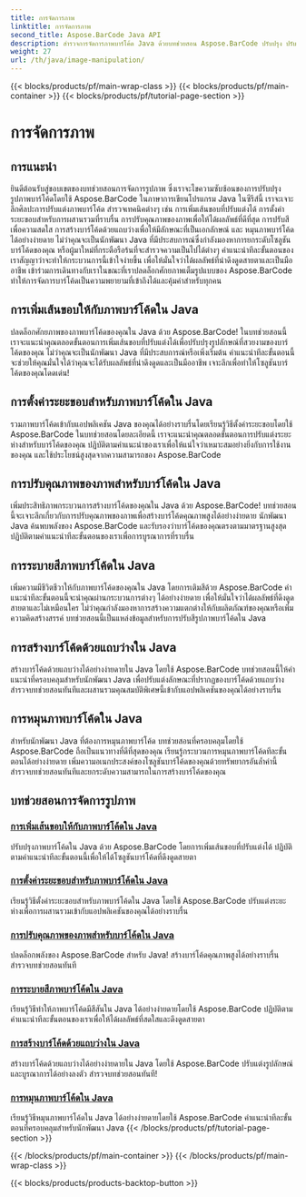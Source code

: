 ```yaml
---
title: การจัดการภาพ
linktitle: การจัดการภาพ
second_title: Aspose.BarCode Java API
description: สำรวจการจัดการภาพบาร์โค้ด Java ด้วยบทช่วยสอน Aspose.BarCode ปรับปรุง ปรับแต่ง และสร้างบาร์โค้ดที่ดึงดูดสายตาได้อย่างง่ายดาย
weight: 27
url: /th/java/image-manipulation/
---
```


{{< blocks/products/pf/main-wrap-class >}}
{{< blocks/products/pf/main-container >}}
{{< blocks/products/pf/tutorial-page-section >}}

# การจัดการภาพ

## การแนะนำ
ยินดีต้อนรับสู่ขอบเขตของบทช่วยสอนการจัดการรูปภาพ ซึ่งเราจะไขความซับซ้อนของการปรับปรุงรูปภาพบาร์โค้ดโดยใช้ Aspose.BarCode ในภาษาการเขียนโปรแกรม Java ในซีรีส์นี้ เราจะเจาะลึกศิลปะการปรับแต่งภาพบาร์โค้ด สำรวจเทคนิคต่างๆ เช่น การเพิ่มเส้นขอบที่ปรับแต่งได้ การตั้งค่าระยะขอบสำหรับการผสานรวมที่ราบรื่น การปรับคุณภาพของภาพเพื่อให้ได้ผลลัพธ์ที่ดีที่สุด การปรับสีเพื่อความสดใส การสร้างบาร์โค้ดด้วยแถบว่างเพื่อให้มีลักษณะที่เป็นเอกลักษณ์ และ หมุนภาพบาร์โค้ดได้อย่างง่ายดาย ไม่ว่าคุณจะเป็นนักพัฒนา Java ที่มีประสบการณ์ซึ่งกำลังมองหาการยกระดับโซลูชันบาร์โค้ดของคุณ หรือผู้มาใหม่ที่กระตือรือร้นที่จะสำรวจความเป็นไปได้ต่างๆ คำแนะนำทีละขั้นตอนของเราสัญญาว่าจะทำให้กระบวนการนี้เข้าใจง่ายขึ้น เพื่อให้มั่นใจว่าได้ผลลัพธ์ที่น่าดึงดูดสายตาและเป็นมืออาชีพ เข้าร่วมการเดินทางกับเราในขณะที่เราปลดล็อกศักยภาพเต็มรูปแบบของ Aspose.BarCode ทำให้การจัดการบาร์โค้ดเป็นความพยายามที่เข้าถึงได้และคุ้มค่าสำหรับทุกคน


## การเพิ่มเส้นขอบให้กับภาพบาร์โค้ดใน Java

ปลดล็อกศักยภาพของภาพบาร์โค้ดของคุณใน Java ด้วย Aspose.BarCode! ในบทช่วยสอนนี้ เราจะแนะนำคุณตลอดขั้นตอนการเพิ่มเส้นขอบที่ปรับแต่งได้เพื่อปรับปรุงรูปลักษณ์ที่สวยงามของบาร์โค้ดของคุณ ไม่ว่าคุณจะเป็นนักพัฒนา Java ที่มีประสบการณ์หรือเพิ่งเริ่มต้น คำแนะนำทีละขั้นตอนนี้จะช่วยให้คุณมั่นใจได้ว่าคุณจะได้รับผลลัพธ์ที่น่าดึงดูดและเป็นมืออาชีพ เจาะลึกเพื่อทำให้โซลูชันบาร์โค้ดของคุณโดดเด่น!

## การตั้งค่าระยะขอบสำหรับภาพบาร์โค้ดใน Java

รวมภาพบาร์โค้ดเข้ากับแอปพลิเคชัน Java ของคุณได้อย่างราบรื่นโดยเรียนรู้วิธีตั้งค่าระยะขอบโดยใช้ Aspose.BarCode ในบทช่วยสอนโดยละเอียดนี้ เราจะแนะนำคุณตลอดขั้นตอนการปรับแต่งระยะห่างสำหรับบาร์โค้ดของคุณ ปฏิบัติตามคำแนะนำของเราเพื่อให้แน่ใจว่าเหมาะสมอย่างยิ่งกับการใช้งานของคุณ และใช้ประโยชน์สูงสุดจากความสามารถของ Aspose.BarCode

## การปรับคุณภาพของภาพสำหรับบาร์โค้ดใน Java

เพิ่มประสิทธิภาพกระบวนการสร้างบาร์โค้ดของคุณใน Java ด้วย Aspose.BarCode! บทช่วยสอนนี้จะเจาะลึกเกี่ยวกับการปรับคุณภาพของภาพเพื่อสร้างบาร์โค้ดคุณภาพสูงได้อย่างง่ายดาย นักพัฒนา Java ค้นพบพลังของ Aspose.BarCode และรับรองว่าบาร์โค้ดของคุณตรงตามมาตรฐานสูงสุด ปฏิบัติตามคำแนะนำทีละขั้นตอนของเราเพื่อการบูรณาการที่ราบรื่น

## การระบายสีภาพบาร์โค้ดใน Java

เพิ่มความมีชีวิตชีวาให้กับภาพบาร์โค้ดของคุณใน Java โดยการเติมสีด้วย Aspose.BarCode คำแนะนำทีละขั้นตอนนี้จะนำคุณผ่านกระบวนการต่างๆ ได้อย่างง่ายดาย เพื่อให้มั่นใจว่าได้ผลลัพธ์ที่ดึงดูดสายตาและไม่เหมือนใคร ไม่ว่าคุณกำลังมองหาการสร้างความแตกต่างให้กับผลิตภัณฑ์ของคุณหรือเพิ่มความคิดสร้างสรรค์ บทช่วยสอนนี้เป็นแหล่งข้อมูลสำหรับการปรับสีรูปภาพบาร์โค้ดใน Java

## การสร้างบาร์โค้ดด้วยแถบว่างใน Java

สร้างบาร์โค้ดด้วยแถบว่างได้อย่างง่ายดายใน Java โดยใช้ Aspose.BarCode บทช่วยสอนนี้ให้คำแนะนำที่ครอบคลุมสำหรับนักพัฒนา Java เพื่อปรับแต่งลักษณะที่ปรากฏของบาร์โค้ดด้วยแถบว่าง สำรวจบทช่วยสอนทันทีและผสานรวมคุณสมบัติพิเศษนี้เข้ากับแอปพลิเคชันของคุณได้อย่างราบรื่น

## การหมุนภาพบาร์โค้ดใน Java

สำหรับนักพัฒนา Java ที่ต้องการหมุนภาพบาร์โค้ด บทช่วยสอนที่ครอบคลุมโดยใช้ Aspose.BarCode ถือเป็นแนวทางที่ดีที่สุดของคุณ เรียนรู้กระบวนการหมุนภาพบาร์โค้ดทีละขั้นตอนได้อย่างง่ายดาย เพิ่มความอเนกประสงค์ของโซลูชันบาร์โค้ดของคุณด้วยทรัพยากรอันล้ำค่านี้ สำรวจบทช่วยสอนทันทีและยกระดับความสามารถในการสร้างบาร์โค้ดของคุณ
## บทช่วยสอนการจัดการรูปภาพ
### [การเพิ่มเส้นขอบให้กับภาพบาร์โค้ดใน Java](./adding-borders-barcode-image/)
ปรับปรุงภาพบาร์โค้ดใน Java ด้วย Aspose.BarCode โดยการเพิ่มเส้นขอบที่ปรับแต่งได้ ปฏิบัติตามคำแนะนำทีละขั้นตอนนี้เพื่อให้ได้โซลูชันบาร์โค้ดที่ดึงดูดสายตา
### [การตั้งค่าระยะขอบสำหรับภาพบาร์โค้ดใน Java](./setting-margins-barcode-image/)
เรียนรู้วิธีตั้งค่าระยะขอบสำหรับภาพบาร์โค้ดใน Java โดยใช้ Aspose.BarCode ปรับแต่งระยะห่างเพื่อการผสานรวมเข้ากับแอปพลิเคชันของคุณได้อย่างราบรื่น
### [การปรับคุณภาพของภาพสำหรับบาร์โค้ดใน Java](./adjusting-image-quality-barcode/)
ปลดล็อกพลังของ Aspose.BarCode สำหรับ Java! สร้างบาร์โค้ดคุณภาพสูงได้อย่างราบรื่น สำรวจบทช่วยสอนทันที
### [การระบายสีภาพบาร์โค้ดใน Java](./colorizing-barcode-image/)
เรียนรู้วิธีทำให้ภาพบาร์โค้ดมีสีสันใน Java ได้อย่างง่ายดายโดยใช้ Aspose.BarCode ปฏิบัติตามคำแนะนำทีละขั้นตอนของเราเพื่อให้ได้ผลลัพธ์ที่สดใสและดึงดูดสายตา
### [การสร้างบาร์โค้ดด้วยแถบว่างใน Java](./generating-barcode-empty-bars/)
สร้างบาร์โค้ดด้วยแถบว่างได้อย่างง่ายดายใน Java โดยใช้ Aspose.BarCode ปรับแต่งรูปลักษณ์และบูรณาการได้อย่างลงตัว สำรวจบทช่วยสอนทันที!
### [การหมุนภาพบาร์โค้ดใน Java](./rotating-barcode-image/)
เรียนรู้วิธีหมุนภาพบาร์โค้ดใน Java ได้อย่างง่ายดายโดยใช้ Aspose.BarCode คำแนะนำทีละขั้นตอนที่ครอบคลุมสำหรับนักพัฒนา Java
{{< /blocks/products/pf/tutorial-page-section >}}

{{< /blocks/products/pf/main-container >}}
{{< /blocks/products/pf/main-wrap-class >}}

{{< blocks/products/products-backtop-button >}}
